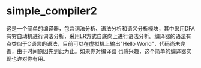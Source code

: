 # simple_compiler2
这是一个简单的编译器，包含词法分析、语法分析和语义分析模块，其中采用DFA有穷自动机进行词法分析，采用LR方式自底向上进行语法分析。编译器的语法有点类似于C语言的语法，目前可以在虚拟机上输出"Hello World"，代码尚未完善，由于时间原因先到此为止。如果你对编译器 也感兴趣，这个简单的编译器实现也许对你有用。
